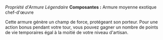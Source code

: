 _Propriété d'Armure Légendaire_
__Composantes :__ Armure moyenne exotique chef-d'œuvre

Cette armure génère un champ de force, protégeant son porteur. Pour une action bonus pendant votre tour, vous pouvez gagner un nombre de points de vie temporaires égal à la moitié de votre niveau d'artisan.